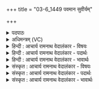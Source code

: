 +++
title = "03-6_1449 पवमान सुवीर्यम्"

+++
<details><summary>पदपाठः</summary>

प꣡व꣢꣯मान। सु꣣वी꣡र्य꣢म्। सु꣣। वी꣡र्य꣢꣯म्। र꣣यि꣢म्। सो꣣म। रिरीहि। नः। इ꣡न्दो꣢꣯। इ꣡न्द्रे꣢꣯ण। नः꣣। युजा꣢। १४४९।
</details>

<details><summary>अधिमन्त्रम् (VC)</summary>

- पवमानः सोमः
- असितः काश्यपो देवलो वा
- गायत्री
- षड्जः
</details>

<details><summary>हिन्दी : आचार्य रामनाथ वेदालंकार - विषयः</summary>

अगले मन्त्र में परमात्मा से प्रार्थना की गयी है।
</details>

<details><summary>हिन्दी : आचार्य रामनाथ वेदालंकार - पदार्थः</summary>

पदार्थान्वय -  हे(पवमान)पवित्रतादायक, (इन्दो)रस से सराबोर करनेवाले(सोम)आनन्द-रस के भण्डार जगदीश!आप(नः युजा)हमारे सहायक(इन्द्रेण)मन द्वारा(नः)हमारे लिए(सुवीर्यम्)श्रेष्ठ वीरता से युक्त(रयिम्)ऐश्वर्य(रिरीहि)प्राप्त कराओ ॥६॥
</details>

<details><summary>हिन्दी : आचार्य रामनाथ वेदालंकार - भावार्थः</summary>

भावार्थ -  परमात्मा,जीवात्मा और मन की मित्रता से ही मनुष्य चरम उन्नति करने में समर्थ होता है ॥६॥
</details>

<details><summary>संस्कृत : आचार्य रामनाथ वेदालंकार - विषयः</summary>

अथ परमात्मानं प्रार्थयते।
</details>

<details><summary>संस्कृत : आचार्य रामनाथ वेदालंकार - पदार्थः</summary>

पदार्थान्वय -  हे(पवमान)पवित्रतादायक, (इन्दो)रसेन क्लेदक(सोम)आनन्दरसागार जगदीश!त्वम्(नः युजा)अस्माकं सहायकेन(इन्द्रेण)मनसा[यन्मनः स इन्द्रः। गो० उ० ४।११।] (नः)अस्मभ्यम्(सुवीर्यम्)सवीर्योपेतम्(रयिम्)ऐश्वर्यम्(रिरीहि)प्रापय।[रिणातिः—गतिकर्मा निघं०२।१४।]॥६॥
</details>

<details><summary>संस्कृत : आचार्य रामनाथ वेदालंकार - भावार्थः</summary>

भावार्थ -  परमात्मजीवात्ममनसां सख्येनैव मानवश्चरमोन्नतिं कर्तुं पारयति ॥६॥
</details>